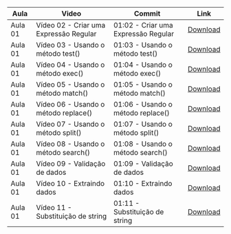 Aula | Video | Commit | Link
------ | ------ | ------ | ------
Aula 01 | Vídeo 02 - Criar uma Expressão Regular | 01:02 - Criar uma Expressão Regular | [Download](https://github.com/treinaweb/treinaweb-direto-ao-ponto-javascript-expressoes-regulares/archive/0b23e5eb4ad2f567eecdb719b4f60c6d07bb8028.zip)
Aula 01 | Vídeo 03 - Usando o método test() | 01:03 - Usando o método test() | [Download](https://github.com/treinaweb/treinaweb-direto-ao-ponto-javascript-expressoes-regulares/archive/3c94fc01228f18753fda1b9a83ccf8694e3bfc65.zip)
Aula 01 | Vídeo 04 - Usando o método exec() | 01:04 - Usando o método exec() | [Download](https://github.com/treinaweb/treinaweb-direto-ao-ponto-javascript-expressoes-regulares/archive/5f58110ec3141abcdb908b743036f24ea72e61a1.zip)
Aula 01 | Vídeo 05 - Usando o método match() | 01:05 - Usando o método match() | [Download](https://github.com/treinaweb/treinaweb-direto-ao-ponto-javascript-expressoes-regulares/archive/2c38d188407e943ef8b77aab6a14e172400ae2aa.zip)
Aula 01 | Vídeo 06 - Usando o método replace() | 01:06 - Usando o método replace() | [Download](https://github.com/treinaweb/treinaweb-direto-ao-ponto-javascript-expressoes-regulares/archive/8f0c54f2879484dc247b856aca91106d5abff09c.zip)
Aula 01 | Vídeo 07 - Usando o método split() | 01:07 - Usando o método split() | [Download](https://github.com/treinaweb/treinaweb-direto-ao-ponto-javascript-expressoes-regulares/archive/904744cf7ec592c4912956060c6d00cbd66a4f86.zip)
Aula 01 | Vídeo 08 - Usando o método search() | 01:08 - Usando o método search() | [Download](https://github.com/treinaweb/treinaweb-direto-ao-ponto-javascript-expressoes-regulares/archive/a523306c158a33304f25cf59987a0cd27bbdb9ad.zip)
Aula 01 | Vídeo 09 - Validação de dados | 01:09 - Validação de dados | [Download](https://github.com/treinaweb/treinaweb-direto-ao-ponto-javascript-expressoes-regulares/archive/32e7c69bf8ff967d00d74b49a37827e63492800c.zip)
Aula 01 | Vídeo 10 - Extraindo dados | 01:10 - Extraindo dados | [Download](https://github.com/treinaweb/treinaweb-direto-ao-ponto-javascript-expressoes-regulares/archive/0b17a5e6d2a979e4c6d2bc34bb309c991eef4bf3.zip)
Aula 01 | Vídeo 11 - Substituição de string | 01:11 - Substituição de string | [Download](https://github.com/treinaweb/treinaweb-direto-ao-ponto-javascript-expressoes-regulares/archive/1b68dc4da3b9d0f524c5e09eaf78d18d7c33667d.zip)
